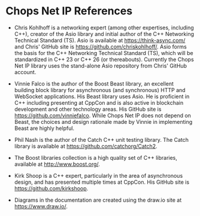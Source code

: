 # Chops Net IP References

- Chris Kohlhoff is a networking expert (among other expertises, including C++), creator of the Asio library and initial author of the C++ Networking Technical Standard (TS). Asio is available at https://think-async.com/ and Chris' GitHub site is https://github.com/chriskohlhoff/. Asio forms the basis for the C++ Networking Technical Standard (TS), which will be standardized in C++ 23 or C++ 26 (or thereabouts). Currently the Chops Net IP library uses the stand-alone Asio repository from Chris' GitHub account.

- Vinnie Falco is the author of the Boost Beast library, an excellent building block library for asynchronous (and synchronous) HTTP and WebSocket applications. His Beast library uses Asio. He is proficient in C++ including presenting at CppCon and is also active in blockchain development and other technology areas. His GitHub site is https://github.com/vinniefalco. While Chops Net IP does not depend on Beast, the choices and design rationale made by Vinnie in implementing Beast are highly helpful.

- Phil Nash is the author of the Catch C++ unit testing library. The Catch library is available at https://github.com/catchorg/Catch2.

- The Boost libraries collection is a high quality set of C++ libraries, available at http://www.boost.org/.

- Kirk Shoop is a C++ expert, particularly in the area of asynchronous design, and has presented multiple times at CppCon. His GitHub site is https://github.com/kirkshoop.

- Diagrams in the documentation are created using the draw.io site at https://www.draw.io/.

